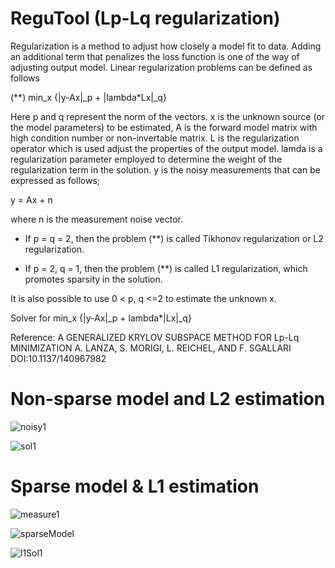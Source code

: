 # ReguTool (Lp-Lq regularization)

Regularization is a method to adjust how closely a model fit to data. Adding an additional term that penalizes the loss function is one of the way of adjusting output model.
Linear regularization problems can be defined as follows

(**)  min_x {|y-Ax|_p + |lambda*Lx|_q}
  
Here p and q represent the norm of the vectors. x is the unknown source (or the model parameters) to be estimated, A is the forward model matrix with high condition number or non-invertable matrix. L is the regularization operator which is used adjust the properties of the output model. lamda is a regularization parameter employed to determine the weight of the regularization term in the solution. y is the noisy measurements that can be expressed as follows;

y = Ax + n

where n is the measurement noise vector.

- If p = q = 2, then the problem (**) is called Tikhonov regularization or L2 regularization.

- If p = 2, q = 1, then the problem (**) is called L1 regularization, which promotes sparsity in the solution.

It is also possible to use 0 < p, q <=2 to estimate the unknown x. 

Solver for min_x {|y-Ax|_p + lambda*|Lx|_q}

 Reference: A GENERALIZED KRYLOV SUBSPACE METHOD FOR Lp-Lq MINIMIZATION
 A. LANZA, S. MORIGI, L. REICHEL, AND F. SGALLARI
 DOI:10.1137/140967982
 
 # Non-sparse model and L2 estimation
 
![noisy1](https://user-images.githubusercontent.com/17129016/212777392-6f88272f-680d-40c7-be17-8d8a07e4fc07.png)  

![sol1](https://user-images.githubusercontent.com/17129016/212777680-580933fe-2248-4460-9c1f-7c1c6c05906e.png)

# Sparse model & L1 estimation

![measure1](https://user-images.githubusercontent.com/17129016/212778179-8b13d6c3-9a78-4d8a-a5c4-b9094d80eebb.png)

![sparseModel](https://user-images.githubusercontent.com/17129016/212778201-7951cfdc-9d97-4547-a8b7-6aceea96d623.png)

![l1Sol1](https://user-images.githubusercontent.com/17129016/212778219-8c61a6c3-f3f6-40e3-ac39-f26dc4cb1e56.png)




